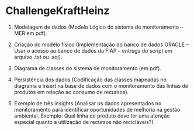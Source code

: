 # ChallengeKraftHeinz

1) Modelagem de dados (Modelo Lógico do sistema de monitoramento – MER em pdf).

2) Criação do modelo físico (Implementação do banco de dados ORACLE – Usar o acesso ao banco de dados da FIAP – entrega do script em arquivo .txt ou .sql).

3) Diagrama de classes do sistema de monitoramento (em pdf).


4) Persistência dos dados (Codificação das classes mapeadas no diagrama e insert na base de dados com o monitoramento das linhas de produtos em relação ao consumo de recursos). 

5) Exemplo de três insights (Analisar os dados apresentados no monitoramento para identificar oportunidades de melhoria na gestão ambiental. Exemplo: Qual linha de produto deve ter uma atenção especial quanto a utilização de recursos não recicláveis?).
